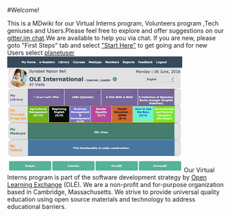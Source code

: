 #Welcome!

This is a MDwiki for our Virtual Interns program, Volunteers program ,Tech geniuses and Users.Please feel free to explore and offer suggestions on our [gitter.im chat](https://gitter.im/open-learning-exchange/chat).We are available to help you via chat.
If you are new, please goto "First Steps" tab and select ["Start Here"](pages/firststeps.md ) to get going and for new Users select [planetuser](pages/planetusermanual.md )  ![](pages/uploads/images/OLEInternational.png) 
Our Virtual Interns program is part of the software development strategy by [Open Learning Exchange](http://www.ole.org/) (OLÉ). We are a non-profit and for-purpose organization based in Cambridge, Massachusetts. We strive to provide universal quality education using open source materials and technology to address educational barriers.